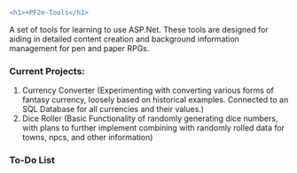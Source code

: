 ```diff
<h1>+PF2e-Tools</h1>
```
A set of tools for learning to use ASP.Net. These tools are designed for aiding in detailed content creation and background information management for pen and paper RPGs.

<h3>Current Projects:</h3>

<ol>
      <li>Currency Converter (Experimenting with converting various forms of fantasy currency, loosely based on historical examples. Connected to an SQL Database for all currencies and their values.)</li>
      <li>Dice Roller (Basic Functionality of randomly generating dice numbers, with plans to further implement combining with randomly rolled data for towns, npcs, and other information)</li>
</ol>

<h3>To-Do List</h3>
